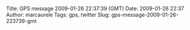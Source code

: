 Title: GPS message 2009-01-26 22:37:39 (GMT)
Date: 2009-01-26 22:37
Author: marcaurele
Tags: gps, twitter
Slug: gps-message-2009-01-26-223739-gmt

<div id="gmap_20090126_143739" class="gmap"></div><script type="text/javascript">var gmap_20090126_143739={latitude:-41.7795,longitude:171.458,date:"2009-01-26 22:37:39 GMT",message:"Rainy night next to the sea but windy morning, so I started my day with a mega wavy kite session. It's a surf spot."};</script><script type="text/javascript" src="http://maps.google.com/maps?file=api&v=2&key=ABQIAAAAQAIOvERX26PIpIrh8sl_gRTtWEQBmOtJcMt1yzdnv7RWxqz1XxS_KYfmkM8Ye2Ypnzn4_F4H1HTKLQ"></script><script type="text/javascript" src="/sites/shakeyourlife.com/themes/syl_1_0/js/syl_googlemaps.js"></script></div>
